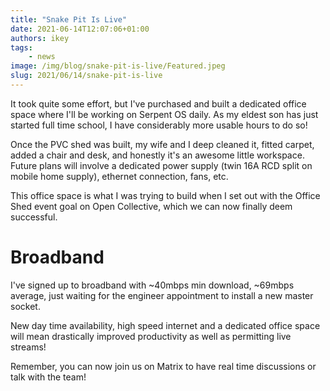 ```yaml
---
title: "Snake Pit Is Live"
date: 2021-06-14T12:07:06+01:00
authors: ikey
tags:
    - news
image: /img/blog/snake-pit-is-live/Featured.jpeg
slug: 2021/06/14/snake-pit-is-live
---
```


It took quite some effort, but I've purchased and built a dedicated office
space where I'll be working on Serpent OS daily. As my eldest son has just
started full time school, I have considerably more usable hours to do so!

Once the PVC shed was built, my wife and I deep cleaned it, fitted carpet,
added a chair and desk, and honestly it's an awesome little workspace.
Future plans will involve a dedicated power supply (twin 16A RCD split
on mobile home supply), ethernet connection, fans, etc.

This office space is what I was trying to build when I set out with the
Office Shed event goal on Open Collective, which we can now finally deem
successful.

# Broadband

I've signed up to broadband with ~40mbps min download, ~69mbps average,
just waiting for the engineer appointment to install a new master socket.

New day time availability, high speed internet and a dedicated office space
will mean drastically improved productivity as well as permitting live streams!

Remember, you can now join us on Matrix to have real time discussions or talk
with the team!
